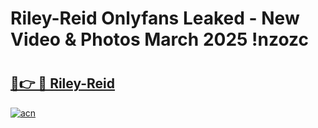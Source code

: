 # Riley-Reid Onlyfans Leaked - New Video & Photos March 2025 !nzozc

# <h2><a href="https://9naiay.iuczelnia.edu.pl?title=Riley-Reid&ref=nzozc">🔗👉 🔴 Riley-Reid</a></h2>

[![acn](https://github.com/user-attachments/assets/0f9c940e-d8b0-45ae-aac7-cd30a18b3e1c)](https://9naiay.iuczelnia.edu.pl?title=Riley-Reid&ref=nzozc)

